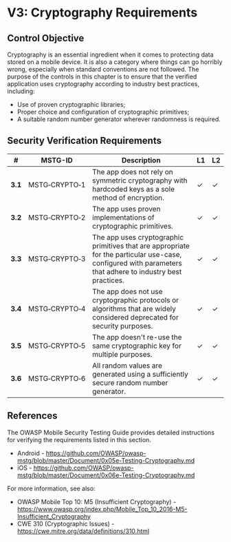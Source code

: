 # V3: Cryptography Requirements

## Control Objective

Cryptography is an essential ingredient when it comes to protecting data stored on a mobile device. It is also a category where things can go horribly wrong, especially when standard conventions are not followed. The purpose of the controls in this chapter is to ensure that the verified application uses cryptography according to industry best practices, including:

- Use of proven cryptographic libraries;
- Proper choice and configuration of cryptographic primitives;
- A suitable random number generator wherever randomness is required.

## Security Verification Requirements

| # | MSTG-ID | Description | L1 | L2 |
| --- | --- | --- | --- | --- |
| **3.1** | MSTG‑CRYPTO‑1 | The app does not rely on symmetric cryptography with hardcoded keys as a sole method of encryption.| ✓ | ✓ |
| **3.2** | MSTG‑CRYPTO‑2 | The app uses proven implementations of cryptographic primitives. | ✓ | ✓ |
| **3.3** | MSTG‑CRYPTO‑3 | The app uses cryptographic primitives that are appropriate for the particular use-case, configured with parameters that adhere to industry best practices. | ✓ | ✓|
| **3.4** | MSTG‑CRYPTO‑4 | The app does not use cryptographic protocols or algorithms that are widely considered deprecated for security purposes. | ✓ | ✓|
| **3.5** | MSTG‑CRYPTO‑5 | The app doesn't re-use the same cryptographic key for multiple purposes. | ✓ | ✓ |
| **3.6** | MSTG‑CRYPTO‑6 | All random values are generated using a sufficiently secure random number generator. | ✓ | ✓ |

## References

The OWASP Mobile Security Testing Guide provides detailed instructions for verifying the requirements listed in this section.

- Android - <https://github.com/OWASP/owasp-mstg/blob/master/Document/0x05e-Testing-Cryptography.md>
- iOS - <https://github.com/OWASP/owasp-mstg/blob/master/Document/0x06e-Testing-Cryptography.md>

For more information, see also:

- OWASP Mobile Top 10: M5 (Insufficient Cryptography) - <https://www.owasp.org/index.php/Mobile_Top_10_2016-M5-Insufficient_Cryptography>
- CWE 310 (Cryptographic Issues) - <https://cwe.mitre.org/data/definitions/310.html>
